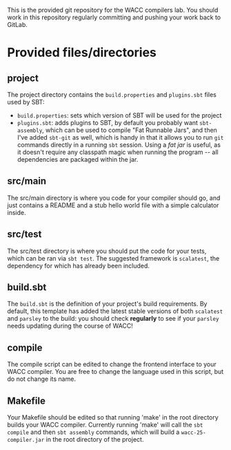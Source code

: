 This is the provided git repository for the WACC compilers lab. You should work
in this repository regularly committing and pushing your work back to GitLab.

# Provided files/directories

## project

The project directory contains the `build.properties` and `plugins.sbt` files
used by SBT:

* `build.properties`: sets which version of SBT will be used for the project
* `plugins.sbt`: adds plugins to SBT, by default you probably want `sbt-assembly`,
                 which can be used to compile "Fat Runnable Jars", and then I've
                 added `sbt-git` as well, which is handy in that it allows you
                 to run `git` commands directly in a running `sbt` session. Using
                 a _fat jar_ is useful, as it doesn't require any classpath magic when
                 running the program -- all dependencies are packaged within the jar.

## src/main

The src/main directory is where you code for your compiler should go, and just
contains a README and a stub hello world file with a simple calculator inside.

## src/test
The src/test directory is where you should put the code for your tests, which
can be ran via `sbt test`. The suggested framework is `scalatest`, the dependency
for which has already been included.

## build.sbt
The `build.sbt` is the definition of your project's build requirements. By default,
this template has added the latest stable versions of both `scalatest` and `parsley`
to the build: you should check **regularly** to see if your `parsley` needs updating
during the course of WACC!

## compile

The compile script can be edited to change the frontend interface to your WACC
compiler. You are free to change the language used in this script, but do not
change its name.

## Makefile

Your Makefile should be edited so that running 'make' in the root directory
builds your WACC compiler. Currently running 'make' will call the `sbt compile`
and then `sbt assembly` commands, which will build a `wacc-25-compiler.jar`
in the root directory of the project.
